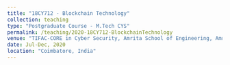 ```yaml
---
title: "18CY712 - Blockchain Technology"
collection: teaching
type: "Postgraduate Course - M.Tech CYS"
permalink: /teaching/2020-18CY712-BlockchainTechnology
venue: "TIFAC-CORE in Cyber Security, Amrita School of Engineering, Amrita Vishwa Vidyapeetham"
date: Jul-Dec, 2020
location: "Coimbatore, India"
---
```


